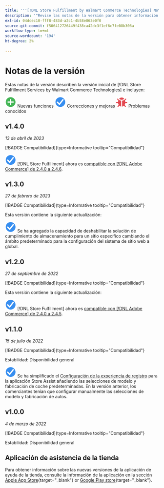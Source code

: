 ```yaml
---
title: '''[!DNL Store Fulfillment by Walmart Commerce Technologies] Notas de la versión'
description: '"Revise las notas de la versión para obtener información sobre todas las [!DNL Store Fulfillment by Walmart Commerce Technologies] versiones".'
exl-id: 04dcec10-fff8-483d-a2c1-4b58e063e0f0
source-git-commit: f506412726449f438ca42dc3f1ef6c7fe08b306a
workflow-type: tm+mt
source-wordcount: '194'
ht-degree: 2%

---
```


# Notas de la versión

Estas notas de la versión describen la versión inicial de [!DNL Store Fulfillment Services by Walmart Commerce Technologies] e incluyen:

![Nuevo](../assets/new.svg) Nuevas funciones
![Se ha corregido un problema](../assets/fix.svg) Correcciones y mejoras
![Problema conocido](../assets/bug.svg) Problemas conocidos

## v1.4.0

*13 de abril de 2023*

[!BADGE Compatibilidad]{type=Informative tooltip="Compatibilidad"}

![Nuevo](../assets/fix.svg) [!DNL Store Fulfillment] ahora es [compatible con [!DNL Adobe Commerce] de 2.4.0 a 2.4.6](https://experienceleague.adobe.com/docs/commerce-operations/release/product-availability.html).


## v1.3.0

*27 de febrero de 2023*

[!BADGE Compatibilidad]{type=Informative tooltip="Compatibilidad"}

Esta versión contiene la siguiente actualización:

![Nuevo](../assets/fix.svg)<!-- WMTP-795 --> Se ha agregado la capacidad de deshabilitar la solución de cumplimiento de almacenamiento para un sitio específico cambiando el ámbito predeterminado para la configuración del sistema de sitio web a global.

## v1.2.0

*27 de septiembre de 2022*

[!BADGE Compatibilidad]{type=Informative tooltip="Compatibilidad"}

Esta versión contiene la siguiente actualización:

![Nuevo](../assets/fix.svg) [!DNL Store Fulfillment] ahora es [compatible con [!DNL Adobe Commerce] de 2.4.0 a 2.4.5](https://experienceleague.adobe.com/docs/commerce-operations/release/product-availability.html).


## v1.1.0

*15 de julio de 2022*

[!BADGE Compatibilidad]{type=Informative tooltip="Compatibilidad"}

Estabilidad: Disponibilidad general

![Nuevo](../assets/fix.svg)<!-- WMTP-731 --> Se ha simplificado el [Configuración de la experiencia de registro](check-in-experience-setup.md) para la aplicación Store Assist añadiendo las selecciones de modelo y fabricación de coche predeterminadas. En la versión anterior, los comerciantes tenían que configurar manualmente las selecciones de modelo y fabricación de autos.

## v1.0.0

*4 de marzo de 2022*

[!BADGE Compatibilidad]{type=Informative tooltip="Compatibilidad"}

Estabilidad: Disponibilidad general

## Aplicación de asistencia de la tienda

Para obtener información sobre las nuevas versiones de la aplicación de ayuda de la tienda, consulte la información de la aplicación en la sección [Apple App Store](https://apps.apple.com/us/app/store-assist-by-walmart/id1609281539){target="_blank"} or [Google Play store](https://play.google.com/store/apps/details?id=com.walmart.faas.storeassist){target="_blank"}.

